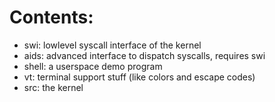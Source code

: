 # Contents: 

- swi: lowlevel syscall interface of the kernel
- aids: advanced interface to dispatch syscalls, requires swi
- shell: a userspace demo program
- vt: terminal support stuff (like colors and escape codes)
- src: the kernel
